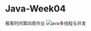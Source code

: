 # Java-Week04
极客时间第四周作业
![java多线程与并发](https://github.com/Cocopiap/Java-Week04/commit/a6f3a52c739f10e4b881c36240c4ab68507db9a2)
